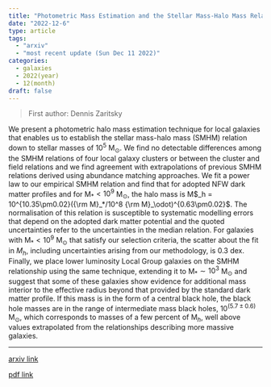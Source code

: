 ```yaml
---
title: "Photometric Mass Estimation and the Stellar Mass-Halo Mass Relation for Low Mass Galaxies"
date: "2022-12-6"
type: article
tags:
  - "arxiv"
  - "most recent update (Sun Dec 11 2022)"
categories:
  - galaxies
  - 2022(year)
  - 12(month)
draft: false
---
```


> First author: Dennis Zaritsky

 We present a photometric halo mass estimation technique for local galaxies
that enables us to establish the stellar mass-halo mass (SMHM) relation down to
stellar masses of 10$^5$ M$_\odot$. We find no detectable differences among the
SMHM relations of four local galaxy clusters or between the cluster and field
relations and we find agreement with extrapolations of previous SMHM relations
derived using abundance matching approaches. We fit a power law to our
empirical SMHM relation and find that for adopted NFW dark matter profiles and
for M$_* < 10^9$ M$_\odot$, the halo mass is M$_h = 10^{10.35\pm0.02}({\rm
M}_*/10^8 {\rm M}_\odot)^{0.63\pm0.02}$. The normalisation of this relation is
susceptible to systematic modelling errors that depend on the adopted dark
matter potential and the quoted uncertainties refer to the uncertainties in the
median relation. For galaxies with M$_* < 10^{9}$ M$_\odot$ that satisfy our
selection criteria, the scatter about the fit in $M_h$, including uncertainties
arising from our methodology, is 0.3 dex. Finally, we place lower luminosity
Local Group galaxies on the SMHM relationship using the same technique,
extending it to M$_* \sim 10^3$ M$_\odot$ and suggest that some of these
galaxies show evidence for additional mass interior to the effective radius
beyond that provided by the standard dark matter profile. If this mass is in
the form of a central black hole, the black hole masses are in the range of
intermediate mass black holes, $10^{(5.7\pm0.6)}$ M$_\odot$, which corresponds
to masses of a few percent of M$_h$, well above values extrapolated from the
relationships describing more massive galaxies.

---
[arxiv link](http://arxiv.org/abs/2212.02948v1)

[pdf link](http://arxiv.org/pdf/2212.02948v1)